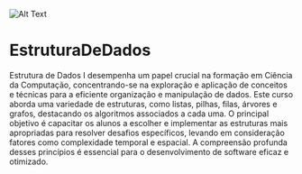 ![Alt Text]([https://share.creavite.co/65e07416c218bea4a12056b3.png])


# EstruturaDeDados


Estrutura de Dados I desempenha um papel crucial na formação em Ciência da Computação, concentrando-se na exploração e aplicação de conceitos e técnicas para a eficiente organização e manipulação de dados. Este curso aborda uma variedade de estruturas, como listas, pilhas, filas, árvores e grafos, destacando os algoritmos associados a cada uma. O principal objetivo é capacitar os alunos a escolher e implementar as estruturas mais apropriadas para resolver desafios específicos, levando em consideração fatores como complexidade temporal e espacial. A compreensão profunda desses princípios é essencial para o desenvolvimento de software eficaz e otimizado.
